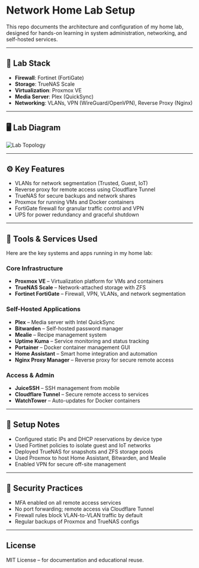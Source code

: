 # Network Home Lab Setup

This repo documents the architecture and configuration of my home lab, designed for hands-on learning in system administration, networking, and self-hosted services.

---

## 🧱 Lab Stack

- **Firewall**: Fortinet (FortiGate)
- **Storage**: TrueNAS Scale
- **Virtualization**: Proxmox VE
- **Media Server**: Plex (QuickSync)
- **Networking**: VLANs, VPN (WireGuard/OpenVPN), Reverse Proxy (Nginx)

---

## 🖥️ Lab Diagram

![Lab Topology](./network-diagram.png)

---

## ⚙️ Key Features

- VLANs for network segmentation (Trusted, Guest, IoT)
- Reverse proxy for remote access using Cloudflare Tunnel
- TrueNAS for secure backups and network shares
- Proxmox for running VMs and Docker containers
- FortiGate firewall for granular traffic control and VPN
- UPS for power redundancy and graceful shutdown

---

## 🧰 Tools & Services Used

Here are the key systems and apps running in my home lab:

### Core Infrastructure
- **Proxmox VE** – Virtualization platform for VMs and containers
- **TrueNAS Scale** – Network-attached storage with ZFS
- **Fortinet FortiGate** – Firewall, VPN, VLANs, and network segmentation

### Self-Hosted Applications
- **Plex** – Media server with Intel QuickSync
- **Bitwarden** – Self-hosted password manager
- **Mealie** – Recipe management system
- **Uptime Kuma** – Service monitoring and status tracking
- **Portainer** – Docker container management GUI
- **Home Assistant** – Smart home integration and automation
- **Nginx Proxy Manager** – Reverse proxy for secure remote access

### Access & Admin
- **JuiceSSH** – SSH management from mobile
- **Cloudflare Tunnel** – Secure remote access to services
- **WatchTower** – Auto-updates for Docker containers

---

## 🔧 Setup Notes

- Configured static IPs and DHCP reservations by device type
- Used Fortinet policies to isolate guest and IoT networks
- Deployed TrueNAS for snapshots and ZFS storage pools
- Used Proxmox to host Home Assistant, Bitwarden, and Mealie
- Enabled VPN for secure off-site management

---

## 🔐 Security Practices

- MFA enabled on all remote access services
- No port forwarding; remote access via Cloudflare Tunnel
- Firewall rules block VLAN-to-VLAN traffic by default
- Regular backups of Proxmox and TrueNAS configs

---

## License

MIT License – for documentation and educational reuse.
